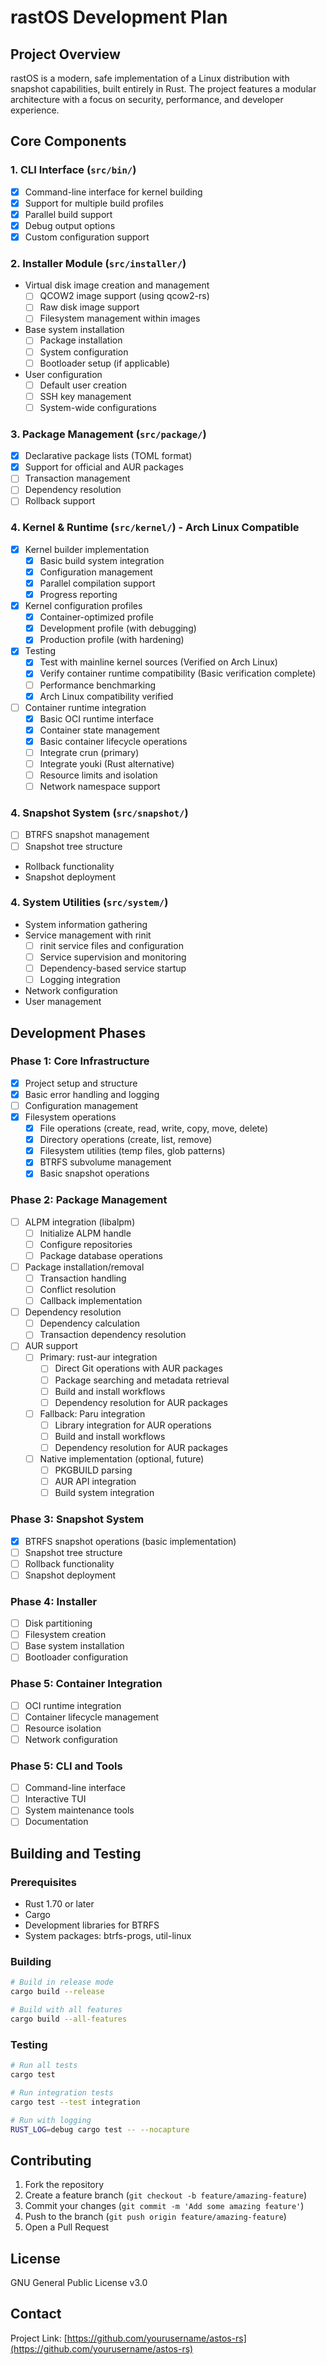 # rastOS Development Plan

## Project Overview
rastOS is a modern, safe implementation of a Linux distribution with snapshot capabilities, built entirely in Rust. The project features a modular architecture with a focus on security, performance, and developer experience.

## Core Components

### 1. CLI Interface (`src/bin/`)
- [x] Command-line interface for kernel building
- [x] Support for multiple build profiles
- [x] Parallel build support
- [x] Debug output options
- [x] Custom configuration support

### 2. Installer Module (`src/installer/`)
- Virtual disk image creation and management
  - [ ] QCOW2 image support (using qcow2-rs)
  - [ ] Raw disk image support
  - [ ] Filesystem management within images
- Base system installation
  - [ ] Package installation
  - [ ] System configuration
  - [ ] Bootloader setup (if applicable)
- User configuration
  - [ ] Default user creation
  - [ ] SSH key management
  - [ ] System-wide configurations

### 3. Package Management (`src/package/`)
- [x] Declarative package lists (TOML format)
- [x] Support for official and AUR packages
- [ ] Transaction management
- [ ] Dependency resolution
- [ ] Rollback support

### 4. Kernel & Runtime (`src/kernel/`) - Arch Linux Compatible
- [x] Kernel builder implementation
  - [x] Basic build system integration
  - [x] Configuration management
  - [x] Parallel compilation support
  - [x] Progress reporting
- [x] Kernel configuration profiles
  - [x] Container-optimized profile
  - [x] Development profile (with debugging)
  - [x] Production profile (with hardening)
- [x] Testing
  - [x] Test with mainline kernel sources (Verified on Arch Linux)
  - [x] Verify container runtime compatibility (Basic verification complete)
  - [ ] Performance benchmarking
  - [x] Arch Linux compatibility verified
- [ ] Container runtime integration
  - [x] Basic OCI runtime interface
  - [x] Container state management
  - [x] Basic container lifecycle operations
  - [ ] Integrate crun (primary)
  - [ ] Integrate youki (Rust alternative)
  - [ ] Resource limits and isolation
  - [ ] Network namespace support

### 4. Snapshot System (`src/snapshot/`)
- [ ] BTRFS snapshot management
- [ ] Snapshot tree structure
- Rollback functionality
- Snapshot deployment

### 4. System Utilities (`src/system/`)
- System information gathering
- Service management with rinit
  - [ ] rinit service files and configuration
  - [ ] Service supervision and monitoring
  - [ ] Dependency-based service startup
  - [ ] Logging integration
- Network configuration
- User management

## Development Phases

### Phase 1: Core Infrastructure
- [x] Project setup and structure
- [x] Basic error handling and logging
- [ ] Configuration management
- [x] Filesystem operations
  - [x] File operations (create, read, write, copy, move, delete)
  - [x] Directory operations (create, list, remove)
  - [x] Filesystem utilities (temp files, glob patterns)
  - [x] BTRFS subvolume management
  - [x] Basic snapshot operations

### Phase 2: Package Management
- [ ] ALPM integration (libalpm)
  - [ ] Initialize ALPM handle
  - [ ] Configure repositories
  - [ ] Package database operations
- [ ] Package installation/removal
  - [ ] Transaction handling
  - [ ] Conflict resolution
  - [ ] Callback implementation
- [ ] Dependency resolution
  - [ ] Dependency calculation
  - [ ] Transaction dependency resolution
- [ ] AUR support
  - [ ] Primary: rust-aur integration
    - [ ] Direct Git operations with AUR packages
    - [ ] Package searching and metadata retrieval
    - [ ] Build and install workflows
    - [ ] Dependency resolution for AUR packages
  - [ ] Fallback: Paru integration
    - [ ] Library integration for AUR operations
    - [ ] Build and install workflows
    - [ ] Dependency resolution for AUR packages
  - [ ] Native implementation (optional, future)
    - [ ] PKGBUILD parsing
    - [ ] AUR API integration
    - [ ] Build system integration

### Phase 3: Snapshot System
- [x] BTRFS snapshot operations (basic implementation)
- [ ] Snapshot tree structure
- [ ] Rollback functionality
- [ ] Snapshot deployment

### Phase 4: Installer
- [ ] Disk partitioning
- [ ] Filesystem creation
- [ ] Base system installation
- [ ] Bootloader configuration

### Phase 5: Container Integration
- [ ] OCI runtime integration
- [ ] Container lifecycle management
- [ ] Resource isolation
- [ ] Network configuration

### Phase 5: CLI and Tools
- [ ] Command-line interface
- [ ] Interactive TUI
- [ ] System maintenance tools
- [ ] Documentation

## Building and Testing

### Prerequisites
- Rust 1.70 or later
- Cargo
- Development libraries for BTRFS
- System packages: btrfs-progs, util-linux

### Building
```bash
# Build in release mode
cargo build --release

# Build with all features
cargo build --all-features
```

### Testing
```bash
# Run all tests
cargo test

# Run integration tests
cargo test --test integration

# Run with logging
RUST_LOG=debug cargo test -- --nocapture
```

## Contributing
1. Fork the repository
2. Create a feature branch (`git checkout -b feature/amazing-feature`)
3. Commit your changes (`git commit -m 'Add some amazing feature'`)
4. Push to the branch (`git push origin feature/amazing-feature`)
5. Open a Pull Request

## License
GNU General Public License v3.0

## Contact
Project Link: [https://github.com/yourusername/astos-rs](https://github.com/yourusername/astos-rs)
